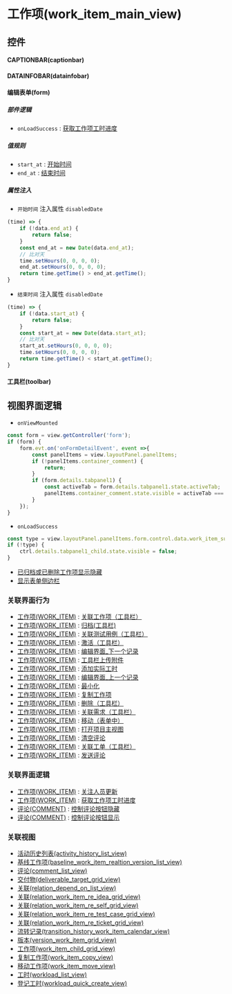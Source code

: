 # 工作项(work_item_main_view)  <!-- {docsify-ignore-all} -->



## 控件
#### CAPTIONBAR(captionbar)
#### DATAINFOBAR(datainfobar)
#### 编辑表单(form)

##### 部件逻辑
* `onLoadSuccess` : [获取工作项工时进度](module/ProjMgmt/work_item/uilogic/get_workload_schedule)

##### 值规则
* `start_at` : [开始时间](index/value_rule_index)
* `end_at` : [结束时间](index/value_rule_index)

##### 属性注入
* `开始时间` 注入属性 `disabledDate`

```javascript
(time) => {
    if (!data.end_at) {
        return false;
    }
    const end_at = new Date(data.end_at);
    // 比对天
    time.setHours(0, 0, 0, 0);
    end_at.setHours(0, 0, 0, 0);
    return time.getTime() > end_at.getTime();
}
```

* `结束时间` 注入属性 `disabledDate`

```javascript
(time) => {
    if (!data.start_at) {
        return false;
    }
    const start_at = new Date(data.start_at);
    // 比对天
    start_at.setHours(0, 0, 0, 0);
    time.setHours(0, 0, 0, 0);
    return time.getTime() < start_at.getTime();
}
```
#### 工具栏(toolbar)

## 视图界面逻辑
* `onViewMounted`
```javascript
const form = view.getController('form');
if (form) {
    form.evt.on('onFormDetailEvent', event =>{
        const panelItems = view.layoutPanel.panelItems;
        if (!panelItems.container_comment) {
            return;
        }
        if (form.details.tabpanel1) {
            const activeTab = form.details.tabpanel1.state.activeTab;
            panelItems.container_comment.state.visible = activeTab === 'tabpage1';
        }
    });
}
```
* `onLoadSuccess`
```javascript
const type = view.layoutPanel.panelItems.form.control.data.work_item_sub_type;
if (!type) {
    ctrl.details.tabpanel1_child.state.visible = false;
}
```
  * [已归档或已删除工作项显示隐藏](module/ProjMgmt/work_item/uilogic/archived_or_deleted_visible)
  * [显示表单侧边栏](module/ProjMgmt/work_item/uilogic/show_form_sidebar)


### 关联界面行为
  * [工作项(WORK_ITEM)](module/ProjMgmt/work_item) : [关联工作项（工具栏）](module/ProjMgmt/work_item#界面行为)
  * [工作项(WORK_ITEM)](module/ProjMgmt/work_item) : [归档(工具栏)](module/ProjMgmt/work_item#界面行为)
  * [工作项(WORK_ITEM)](module/ProjMgmt/work_item) : [关联测试用例（工具栏）](module/ProjMgmt/work_item#界面行为)
  * [工作项(WORK_ITEM)](module/ProjMgmt/work_item) : [激活（工具栏）](module/ProjMgmt/work_item#界面行为)
  * [工作项(WORK_ITEM)](module/ProjMgmt/work_item) : [编辑界面_下一个记录](module/ProjMgmt/work_item#界面行为)
  * [工作项(WORK_ITEM)](module/ProjMgmt/work_item) : [工具栏上传附件](module/ProjMgmt/work_item#界面行为)
  * [工作项(WORK_ITEM)](module/ProjMgmt/work_item) : [添加实际工时](module/ProjMgmt/work_item#界面行为)
  * [工作项(WORK_ITEM)](module/ProjMgmt/work_item) : [编辑界面_上一个记录](module/ProjMgmt/work_item#界面行为)
  * [工作项(WORK_ITEM)](module/ProjMgmt/work_item) : [最小化](module/ProjMgmt/work_item#界面行为)
  * [工作项(WORK_ITEM)](module/ProjMgmt/work_item) : [复制工作项](module/ProjMgmt/work_item#界面行为)
  * [工作项(WORK_ITEM)](module/ProjMgmt/work_item) : [删除（工具栏）](module/ProjMgmt/work_item#界面行为)
  * [工作项(WORK_ITEM)](module/ProjMgmt/work_item) : [关联需求（工具栏）](module/ProjMgmt/work_item#界面行为)
  * [工作项(WORK_ITEM)](module/ProjMgmt/work_item) : [移动（表单中）](module/ProjMgmt/work_item#界面行为)
  * [工作项(WORK_ITEM)](module/ProjMgmt/work_item) : [打开项目主视图](module/ProjMgmt/work_item#界面行为)
  * [工作项(WORK_ITEM)](module/ProjMgmt/work_item) : [清空评论](module/ProjMgmt/work_item#界面行为)
  * [工作项(WORK_ITEM)](module/ProjMgmt/work_item) : [关联工单（工具栏）](module/ProjMgmt/work_item#界面行为)
  * [工作项(WORK_ITEM)](module/ProjMgmt/work_item) : [发送评论](module/ProjMgmt/work_item#界面行为)

### 关联界面逻辑
  * [工作项(WORK_ITEM)](module/ProjMgmt/work_item) : [关注人员更新](module/ProjMgmt/work_item/uilogic/attention_personnel_update)
  * [工作项(WORK_ITEM)](module/ProjMgmt/work_item) : [获取工作项工时进度](module/ProjMgmt/work_item/uilogic/get_workload_schedule)
  * [评论(COMMENT)](module/Base/comment) : [控制评论按钮隐藏](module/Base/comment/uilogic/comment_icon_hidden)
  * [评论(COMMENT)](module/Base/comment) : [控制评论按钮显示](module/Base/comment/uilogic/comment_icon_show)

### 关联视图
  * [活动历史列表(activity_history_list_view)](app/view/activity_history_list_view)
  * [基线工作项(baseline_work_item_realtion_version_list_view)](app/view/baseline_work_item_realtion_version_list_view)
  * [评论(comment_list_view)](app/view/comment_list_view)
  * [交付物(deliverable_target_grid_view)](app/view/deliverable_target_grid_view)
  * [关联(relation_depend_on_list_view)](app/view/relation_depend_on_list_view)
  * [关联(relation_work_item_re_idea_grid_view)](app/view/relation_work_item_re_idea_grid_view)
  * [关联(relation_work_item_re_self_grid_view)](app/view/relation_work_item_re_self_grid_view)
  * [关联(relation_work_item_re_test_case_grid_view)](app/view/relation_work_item_re_test_case_grid_view)
  * [关联(relation_work_item_re_ticket_grid_view)](app/view/relation_work_item_re_ticket_grid_view)
  * [流转记录(transition_history_work_item_calendar_view)](app/view/transition_history_work_item_calendar_view)
  * [版本(version_work_item_grid_view)](app/view/version_work_item_grid_view)
  * [工作项(work_item_child_grid_view)](app/view/work_item_child_grid_view)
  * [复制工作项(work_item_copy_view)](app/view/work_item_copy_view)
  * [移动工作项(work_item_move_view)](app/view/work_item_move_view)
  * [工时(workload_list_view)](app/view/workload_list_view)
  * [登记工时(workload_quick_create_view)](app/view/workload_quick_create_view)

<script>
 const { createApp } = Vue
  createApp({
    data() {
      return {

      }
    }
  }).use(ElementPlus).mount('#app')
</script>